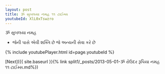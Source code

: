 ```yaml
---
layout: post
title: ૐ સુબલયા નમહ ૧૧ ટાઈમ્સ
youtubeId: XlL0xTswzro
---
```

 
 
 ૐ સુબલયા નમહ  
 
 -  જેની પાસે એવી શક્તિ છે જે અન્યની સેવા કરે છે 
 
  
 
  
 
 
 
 
 
 


{% include youtubePlayer.html id=page.youtubeId %}
 
[Next]({{ site.baseurl }}{% link  split1/_posts/2013-05-01-ૐ રોઉદર રૂપિયા નમહ ૧૧ ટાઈમ્સ.md%})
 
